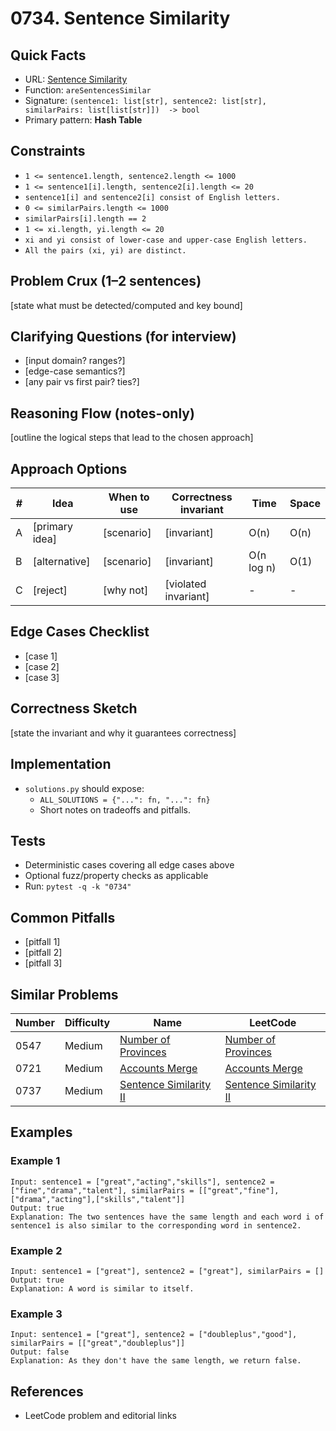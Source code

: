 # 0734. Sentence Similarity

## Quick Facts

- URL: [Sentence Similarity](https://leetcode.com/problems/sentence-similarity/)
- Function: `areSentencesSimilar`
- Signature: `(sentence1: list[str], sentence2: list[str], similarPairs: list[list[str]])  -> bool`
- Primary pattern: **Hash Table**

## Constraints

- `1 <= sentence1.length, sentence2.length <= 1000`
- `1 <= sentence1[i].length, sentence2[i].length <= 20`
- `sentence1[i] and sentence2[i] consist of English letters.`
- `0 <= similarPairs.length <= 1000`
- `similarPairs[i].length == 2`
- `1 <= xi.length, yi.length <= 20`
- `xi and yi consist of lower-case and upper-case English letters.`
- `All the pairs (xi, yi) are distinct.`

## Problem Crux (1–2 sentences)

[state what must be detected/computed and key bound]

## Clarifying Questions (for interview)

- [input domain? ranges?]
- [edge-case semantics?]
- [any pair vs first pair? ties?]

## Reasoning Flow (notes-only)

[outline the logical steps that lead to the chosen approach]

## Approach Options

| # | Idea | When to use | Correctness invariant | Time | Space |
|---|------|-------------|-----------------------|------|-------|
| A | [primary idea] | [scenario] | [invariant] | O(n) | O(n) |
| B | [alternative] | [scenario] | [invariant] | O(n log n) | O(1) |
| C | [reject] | [why not] | [violated invariant] | - | - |

## Edge Cases Checklist

- [case 1]
- [case 2]
- [case 3]

## Correctness Sketch

[state the invariant and why it guarantees correctness]

## Implementation

- `solutions.py` should expose:
  - `ALL_SOLUTIONS = {"...": fn, "...": fn}`
  - Short notes on tradeoffs and pitfalls.

## Tests

- Deterministic cases covering all edge cases above
- Optional fuzz/property checks as applicable
- Run: `pytest -q -k "0734"`

## Common Pitfalls

- [pitfall 1]
- [pitfall 2]
- [pitfall 3]

## Similar Problems

| Number | Difficulty | Name | LeetCode |
|---|---|---|---|
| 0547 | Medium | [Number of Provinces](../0547-number-of-provinces/readme.md) | [Number of Provinces](https://leetcode.com/problems/number-of-provinces/) |
| 0721 | Medium | [Accounts Merge](../0721-accounts-merge/readme.md) | [Accounts Merge](https://leetcode.com/problems/accounts-merge/) |
| 0737 | Medium | [Sentence Similarity II](../0737-sentence-similarity-ii/readme.md) | [Sentence Similarity II](https://leetcode.com/problems/sentence-similarity-ii/) |

## Examples

### Example 1

```text
Input: sentence1 = ["great","acting","skills"], sentence2 = ["fine","drama","talent"], similarPairs = [["great","fine"],["drama","acting"],["skills","talent"]]
Output: true
Explanation: The two sentences have the same length and each word i of sentence1 is also similar to the corresponding word in sentence2.
```

### Example 2

```text
Input: sentence1 = ["great"], sentence2 = ["great"], similarPairs = []
Output: true
Explanation: A word is similar to itself.
```

### Example 3

```text
Input: sentence1 = ["great"], sentence2 = ["doubleplus","good"], similarPairs = [["great","doubleplus"]]
Output: false
Explanation: As they don't have the same length, we return false.
```

## References

- LeetCode problem and editorial links
